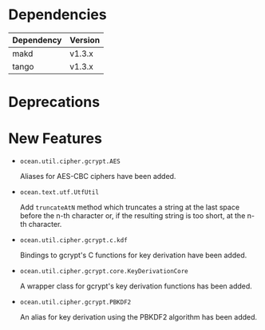 Dependencies
============

Dependency | Version
-----------|---------
makd       | v1.3.x
tango      | v1.3.x

Deprecations
============

New Features
============

* `ocean.util.cipher.gcrypt.AES`

  Aliases for AES-CBC ciphers have been added.

* `ocean.text.utf.UtfUtil`

  Add `truncateAtN` method which truncates a string at the last space before
  the n-th character or, if the resulting string is too short, at the n-th
  character.

* `ocean.util.cipher.gcrypt.c.kdf`

  Bindings to gcrypt's C functions for key derivation have been added.

* `ocean.util.cipher.gcrypt.core.KeyDerivationCore`

  A wrapper class for gcrypt's key derivation functions has been added.

* `ocean.util.cipher.gcrypt.PBKDF2`

  An alias for key derivation using the PBKDF2 algorithm has been added.
